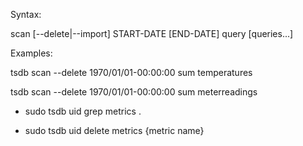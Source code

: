 

Syntax:

scan [--delete|--import] START-DATE [END-DATE] query [queries...]

Examples:

tsdb scan --delete 1970/01/01-00:00:00 sum temperatures

tsdb scan --delete 1970/01/01-00:00:00 sum meterreadings



- sudo tsdb uid grep metrics .

- sudo tsdb uid delete metrics {metric name}


